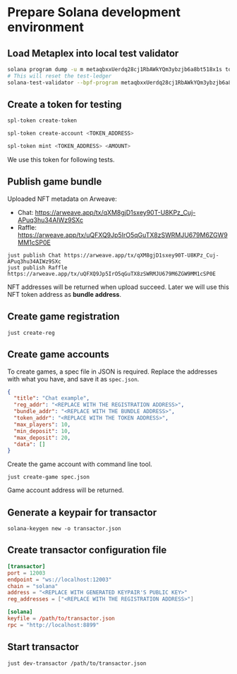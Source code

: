 # Prepare Solana development environment

## Load Metaplex into local test validator

```bash
solana program dump -u m metaqbxxUerdq28cj1RbAWkYQm3ybzjb6a8bt518x1s token_metadata_program.sosolana program dump -u m metaqbxxUerdq28cj1RbAWkYQm3ybzjb6a8bt518x1s token_metadata_program.so
# This will reset the test-ledger
solana-test-validator --bpf-program metaqbxxUerdq28cj1RbAWkYQm3ybzjb6a8bt518x1s token_metadata_program.so --reset
```

## Create a token for testing

```bash
spl-token create-token

spl-token create-account <TOKEN_ADDRESS>

spl-token mint <TOKEN_ADDRESS> <AMOUNT>
```
We use this token for following tests.

## Publish game bundle

Uploaded NFT metadata on Arweave:

- Chat: https://arweave.app/tx/qXM8gjD1sxey90T-U8KPz_Cuj-APuq3hu34AIWz9SXc
- Raffle: https://arweave.app/tx/uQFXQ9Jp5IrO5qGuTX8zSWRMJU679M6ZGW9MM1cSP0E

```shell
just publish Chat https://arweave.app/tx/qXM8gjD1sxey90T-U8KPz_Cuj-APuq3hu34AIWz9SXc
just publish Raffle https://arweave.app/tx/uQFXQ9Jp5IrO5qGuTX8zSWRMJU679M6ZGW9MM1cSP0E
```

NFT addresses will be returned when upload succeed. Later we will use this NFT token address as **bundle address**.

## Create game registration

```shell
just create-reg
```

## Create game accounts

To create games, a spec file in JSON is required. Replace the addresses with what you have, and save it as `spec.json`.

```json
{
  "title": "Chat example",
  "reg_addr": "<REPLACE WITH THE REGISTRATION ADDRESS>",
  "bundle_addr": "<REPLACE WITH THE BUNDLE ADDRESS>",
  "token_addr": "<REPLACE WITH THE TOKEN ADDRESS>",
  "max_players": 10,
  "min_deposit": 10,
  "max_deposit": 20,
  "data": []
}
```

Create the game account with command line tool.

```shell
just create-game spec.json
```

Game account address will be returned.

## Generate a keypair for transactor

```shell
solana-keygen new -o transactor.json
```

## Create transactor configuration file

```toml
[transactor]
port = 12003
endpoint = "ws://localhost:12003"
chain = "solana"
address = "<REPLACE WITH GENERATED KEYPAIR'S PUBLIC KEY>"
reg_addresses = ["<REPLACE WITH THE REGISTRATION ADDRESS>"]

[solana]
keyfile = /path/to/transactor.json
rpc = "http://localhost:8899"
```

## Start transactor

```shell
just dev-transactor /path/to/transactor.json
```
